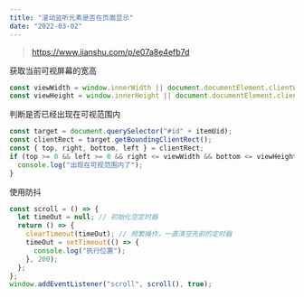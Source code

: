 ```yaml
---
title: "滚动监听元素是否在页面显示"
date: "2022-03-02"
---
```


> https://www.jianshu.com/p/e07a8e4efb7d

获取当前可视屏幕的宽高

```javascript
const viewWidth = window.innerWidth || document.documentElement.clientWidth;
const viewHeight = window.innerHeight || document.documentElement.clientHeight;
```

判断是否已经出现在可视范围内

```javascript
const target = document.querySelector("#id" + itemUid);
const clientRect = target.getBoundingClientRect();
const { top, right, bottom, left } = clientRect;
if (top >= 0 && left >= 0 && right <= viewWidth && bottom <= viewHeight) {
  console.log("出现在可视范围内了");
}
```

使用防抖

```javascript
const scroll = () => {
  let timeOut = null; // 初始化空定时器
  return () => {
    clearTimeout(timeOut); // 频繁操作，一直清空先前的定时器
    timeOut = setTimeout(() => {
      console.log("执行位置");
    }, 200);
  };
};
window.addEventListener("scroll", scroll(), true);
```
